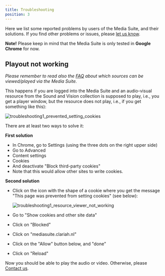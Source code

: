 ```yaml
---
title: Troubleshooting
position: 3
---
```


Here we list some reported problems by users of the Media Suite, and their solutions. If you find other problems or issues, please [let us know](/contact).

**Note!** Please keep in mind that the Media Suite is only tested in **Google Chrome** for now.

## Playout not working

*Please remember to read also the [FAQ](/documentation/faq/can-play-view) about which sources can be viewed/played via the Media Suite.*

This happens if you are logged into the Media Suite and an audio-visual resource from the Sound and Vision collection is supposed to play, i.e., you get a player window, but the resource does not play, i.e., if you get something like this):

![troubleshooting1_prevented_setting_cookies](/uploads/troubleshooting1_resource_viewer_not_working.jpg)

There are at least two ways to solve it:

**First solution**

- In Chrome, go to Settings (using the three dots on the right upper side)
- Go to Advanced 
- Content settings
- Cookies
- And deactivate "Block third-party cookies"
- Note that this would allow other sites to write cookies.

**Second solution**

- Click on the icon with the shape of a cookie where you get the message "This page was prevented from setting cookies" (see below):

  ![troubleshooting1_resource_viewer_not_working](/uploads/troubleshooting1_prevented_setting_cookies.jpg)

- Go to "Show cookies and other site data"

- Click on "Blocked"

- Click on "mediasuite.clariah.nl"

- Click on the "Allow" button below, and "done"

- Click on "Reload"

Now you should be able to play the audio or video. Otherwise, please [Contact us](/contact).
